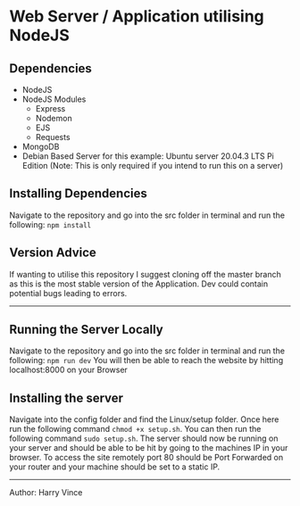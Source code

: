 # Web Server / Application utilising NodeJS
## Dependencies
* NodeJS
* NodeJS Modules
    * Express
    * Nodemon
    * EJS
    * Requests
* MongoDB
* Debian Based Server for this example: Ubuntu server 20.04.3 LTS Pi Edition (Note: This is only required if you intend to run this on a server)

## Installing Dependencies
Navigate to the repository and go into the src folder in terminal and run the following:
`npm install`

## Version Advice
If wanting to utilise this repository I suggest cloning off the master branch as this is the most stable version of the Application. Dev could contain potential bugs leading to errors.

---

## Running the Server Locally
Navigate to the repository and go into the src folder in terminal and run the following:
`npm run dev`
You will then be able to reach the website by hitting localhost:8000 on your Browser

## Installing the server
Navigate into the config folder and find the Linux/setup folder. Once here run the following command `chmod +x setup.sh`. You can then run the following command `sudo setup.sh`. The server should now be running on your server and should be able to be hit by going to the machines IP in your browser. To access the site remotely port 80 should be Port Forwarded on your router and your machine should be set to a static IP.

---

Author: Harry Vince
